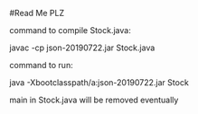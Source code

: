 #Read Me PLZ

command to compile Stock.java:

javac -cp json-20190722.jar Stock.java

command to run:

java -Xbootclasspath/a:json-20190722.jar Stock

main in Stock.java will be removed eventually
